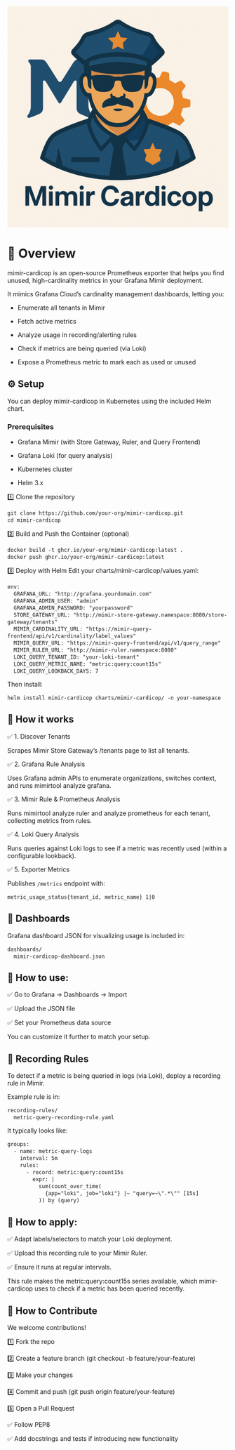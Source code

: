 ![mimir-cardicop logo](assets/logo-new.png)

# 🚀 Overview

mimir-cardicop is an open-source Prometheus exporter that helps you find unused, high-cardinality metrics in your Grafana Mimir deployment.

It mimics Grafana Cloud’s cardinality management dashboards, letting you:

* Enumerate all tenants in Mimir

* Fetch active metrics

* Analyze usage in recording/alerting rules

* Check if metrics are being queried (via Loki)

* Expose a Prometheus metric to mark each as used or unused

## ⚙️ Setup

You can deploy mimir-cardicop in Kubernetes using the included Helm chart.

### Prerequisites

* Grafana Mimir (with Store Gateway, Ruler, and Query Frontend)

* Grafana Loki (for query analysis)

* Kubernetes cluster

* Helm 3.x

1️⃣ Clone the repository
```
git clone https://github.com/your-org/mimir-cardicop.git
cd mimir-cardicop
```

2️⃣ Build and Push the Container (optional)
```
docker build -t ghcr.io/your-org/mimir-cardicop:latest .
docker push ghcr.io/your-org/mimir-cardicop:latest
```
3️⃣ Deploy with Helm
Edit your charts/mimir-cardicop/values.yaml:

```
env:
  GRAFANA_URL: "http://grafana.yourdomain.com"
  GRAFANA_ADMIN_USER: "admin"
  GRAFANA_ADMIN_PASSWORD: "yourpassword"
  STORE_GATEWAY_URL: "http://mimir-store-gateway.namespace:8080/store-gateway/tenants"
  MIMIR_CARDINALITY_URL: "https://mimir-query-frontend/api/v1/cardinality/label_values"
  MIMIR_QUERY_URL: "https://mimir-query-frontend/api/v1/query_range"
  MIMIR_RULER_URL: "http://mimir-ruler.namespace:8080"
  LOKI_QUERY_TENANT_ID: "your-loki-tenant"
  LOKI_QUERY_METRIC_NAME: "metric:query:count15s"
  LOKI_QUERY_LOOKBACK_DAYS: 7
```

Then install:

```
helm install mimir-cardicop charts/mimir-cardicop/ -n your-namespace
```

## 🧭 How it works

✅ 1. Discover Tenants

Scrapes Mimir Store Gateway’s /tenants page to list all tenants.

✅ 2. Grafana Rule Analysis

Uses Grafana admin APIs to enumerate organizations, switches context, and runs mimirtool analyze grafana.

✅ 3. Mimir Rule & Prometheus Analysis

Runs mimirtool analyze ruler and analyze prometheus for each tenant, collecting metrics from rules.

✅ 4. Loki Query Analysis

Runs queries against Loki logs to see if a metric was recently used (within a configurable lookback).

✅ 5. Exporter Metrics

Publishes `/metrics` endpoint with:

```
metric_usage_status{tenant_id, metric_name} 1|0
```


## 📜 Dashboards

Grafana dashboard JSON for visualizing usage is included in:

```
dashboards/
  mimir-cardicop-dashboard.json
```

## 🎯 How to use:

✅ Go to Grafana → Dashboards → Import

✅ Upload the JSON file

✅ Set your Prometheus data source

You can customize it further to match your setup.

## 📜 Recording Rules

To detect if a metric is being queried in logs (via Loki), deploy a recording rule in Mimir.

Example rule is in:

```
recording-rules/
  metric-query-recording-rule.yaml
```

It typically looks like:

```
groups:
  - name: metric-query-logs
    interval: 5m
    rules:
      - record: metric:query:count15s
        expr: |
          sum(count_over_time(
            {app="loki", job="loki"} |~ "query=~\".*\"" [15s]
          )) by (query)
```

## 🎯 How to apply:

✅ Adapt labels/selectors to match your Loki deployment.

✅ Upload this recording rule to your Mimir Ruler.

✅ Ensure it runs at regular intervals.

This rule makes the metric:query:count15s series available, which mimir-cardicop uses to check if a metric has been queried recently.

## 🤝 How to Contribute

We welcome contributions!

1️⃣ Fork the repo

2️⃣ Create a feature branch (git checkout -b feature/your-feature)

3️⃣ Make your changes

4️⃣ Commit and push (git push origin feature/your-feature)

5️⃣ Open a Pull Request

✅ Follow PEP8

✅ Add docstrings and tests if introducing new functionality



